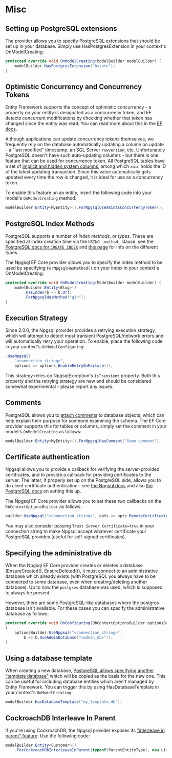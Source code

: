 # Misc

## Setting up PostgreSQL extensions

The provider allows you to specify PostgreSQL extensions that should be set up in your database.
Simply use HasPostgresExtension in your context's OnModelCreating:

```c#
protected override void OnModelCreating(ModelBuilder modelBuilder) {
    modelBuilder.HasPostgresExtension("hstore");
}
```

## Optimistic Concurrency and Concurrency Tokens

Entity Framework supports the concept of optimistic concurrency - a property on your entity is designated as a concurrency token, and EF detects concurrent modifications by checking whether that token has changed since the entity was read. You can read more about this in the [EF docs](https://docs.microsoft.com/en-us/ef/core/modeling/concurrency).

Although applications can update concurrency tokens themselves, we frequently rely on the database automatically updating a column on update - a "last modified" timestamp, an SQL Server `rowversion`, etc. Unfortunately PostgreSQL doesn't have such auto-updating columns - but there is one feature that can be used for concurrency token. All PostgreSQL tables have a set of [implicit and hidden system columns](https://www.postgresql.org/docs/current/static/ddl-system-columns.htm://www.postgresql.org/docs/current/static/ddl-system-columns.html), among which `xmin` holds the ID of the latest updating transaction. Since this value automatically gets updated every time the row is changed, it is ideal for use as a concurrency token.

To enable this feature on an entity, insert the following code into your model's `OnModelCreating` method:

```c#
modelBuilder.Entity<MyEntity>().ForNpgsqlUseXminAsConcurrencyToken();
```

## PostgreSQL Index Methods

PostgreSQL supports a number of _index methods_, or _types_. These are specified at index creation time via the `USING _method_` clause, see the [PostgreSQL docs for `CREATE INDEX`](https://www.postgresql.org/docs/current/static/sql-createindex.html) and [this page](https://www.postgresql.org/docs/current/static/indexes-types.html) for info on the different types.

The Npgsql EF Core provider allows you to specify the index method to be used by specifying `ForNpgsqlHasMethod()` on your index in your context's OnModelCreating:
```c#
protected override void OnModelCreating(ModelBuilder modelBuilder) {
    modelBuilder.Entity<Blog>()
        .HasIndex(b => b.Url)
        .ForNpgsqlHasMethod("gin");
}
```

## Execution Strategy

Since 2.0.0, the Npgsql provider provides a retrying execution strategy, which will attempt to detect most transient PostgreSQL/network errors and will automatically retry your operation. To enable, place the following code in your context's `OnModelConfiguring`:

```c#
.UseNpgsql(
    "<connection string>",
    options => options.EnableRetryOnFailure());
```

This strategy relies on NpgsqlException's `IsTransient` property. Both this property and the retrying strategy are new and should be considered somewhat experimental - please report any issues.

## Comments

PostgreSQL allows you to [attach comments](https://www.postgresql.org/docs/current/static/sql-syntax.html) to database objects, which can help explain their purpose for someone examining the schema. The EF Core provider supports this for tables or columns, simply set the comment in your model's `OnModelCreating` as follows:

```c#
modelBuilder.Entity<MyEntity>().ForNpgsqlHasComment("Some comment");
```

## Certificate authentication

Npgsql allows you to provide a callback for verifying the server-provided certificates, and to provide a callback for providing certificates to the server. The latter, if properly set up on the PostgreSQL side, allows you to do client certificate authentication - see [the Npgsql docs](http://www.npgsql.org/doc/security.html#encryption-ssltls) and also [the PostgreSQL docs](https://www.postgresql.org/docs/current/static/ssl-tcp.html#SSL-CLIENT-CERTIFICATES) on setting this up.

The Npgsql EF Core provider allows you to set these two callbacks on the `DbContextOptionsBuilder` as follows:

```c#
builder.UseNpgsql("<connection string>", opts => opts.RemoteCertificateValidationCallback(x));

```

You may also consider passing `Trust Server Certificate=true` in your connection string to make Npgsql accept whatever certificate your PostgreSQL provides (useful for self-signed certificates).

## Specifying the administrative db

When the Npgsql EF Core provider creates or deletes a database (EnsureCreated(), EnsureDeleted()), it must connect to an administrative database which already exists (with PostgreSQL you always have to be connected to some database, even when creating/deleting another database). Up to now the `postgres` database was used, which is supposed to always be present.

However, there are some PostgreSQL-like databases where the postgres database isn't available. For these cases you can specify the administrative database as follows:

```c#
protected override void OnConfiguring(DbContextOptionsBuilder optionsBuilder)
{
    optionsBuilder.UseNpgsql("<connection_string>",
        b => b.UseAdminDatabase("<admin_db>"));
}
```

## Using a database template

When creating a new database,
[PostgreSQL allows specifying another "template database"](http://www.postgresql.org/docs/current/static/manage-ag-templatedbs.html)
which will be copied as the basis for the new one. This can be useful for including database entities which aren't managed by Entity Framework. You can trigger this by using HasDatabaseTemplate in your context's `OnModelCreating`:

```c#
modelBuilder.HasDatabaseTemplate("my_template_db");
```

## CockroachDB Interleave In Parent

If you're using CockroachDB, the Npgsql provider exposes its ["interleave in parent" feature](https://www.cockroachlabs.com/docs/stable/interleave-in-parent.html). Use the following code:

```c#
modelBuilder.Entity<Customer>()
    .ForCockroachDbInterleaveInParent(typeof(ParentEntityType), new List<string> { "prefix_column_1", "prefix_column_2" });
```
